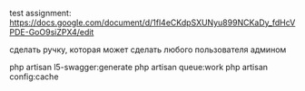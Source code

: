 test assignment: https://docs.google.com/document/d/1fl4eCKdpSXUNyu899NCKaDy_fdHcVPDE-GoO9siZPX4/edit


сделать ручку, которая может сделать любого пользователя админом


php artisan l5-swagger:generate
php artisan queue:work
php artisan config:cache
